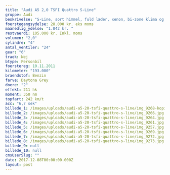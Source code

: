 ```yaml
---
title: "Audi A5 2,0 TSFI Quattro S-Line"
gruppe: Audi
beskrivelse: "S-Line, sort himmel, fuld læder, xenon, bi-zone klima og meget mere. \n\nKontakt for mere info og bestil en prøvetur. - Fri km. - Klar til levering. - Mulighed for mekaniskgaranti. ✔ Ingen km-begrænsning: Kør så meget du vil i hele perioden. ✔ Garantiforsikring tilbydes: Ingen uventede værksteds regninger. ✔ Mulighed for billig forsikring ✔ Vaskekort til Cirkel K: Vask bilen i hele landet hos Cirkel K. ✔ Skal vi hjælpe dig med at finde drømmebilen, tilbyder vi Danmarks bedste leasingpakker."
foerstegangsydelse: 28.000 kr. eks moms
maanedlig_ydelse: "1.842 kr. "
restvaerdi: 105.000 kr. Inkl. moms
volumen: "2,0"
cylindre: "4"
antal_ventiler: "24"
gear: "6"
traek: Nej
btype: Personbil
foerstereg: 10.11.2011
kilometer: "193.000"
braendstof: Benzin
farve: Daytona Grey
doere: "2"
effekt: 211 hk
moment: 350 nm
topfart: 242 km/t
acc: "6,7 sek"
billede_1: /images/uploads/audi-a5-20-tsfi-quattro-s-line/img_9268-kopi.jpg
billede_2: /images/uploads/audi-a5-20-tsfi-quattro-s-line/img_9266.jpg
billede_3: /images/uploads/audi-a5-20-tsfi-quattro-s-line/img_9264.jpg
billede_4: /images/uploads/audi-a5-20-tsfi-quattro-s-line/img_9261.jpg
billede_5: /images/uploads/audi-a5-20-tsfi-quattro-s-line/img_9257.jpg
billede_6: /images/uploads/audi-a5-20-tsfi-quattro-s-line/img_9269.jpg
billede_7: /images/uploads/audi-a5-20-tsfi-quattro-s-line/img_9272.jpg
billede_8: /images/uploads/audi-a5-20-tsfi-quattro-s-line/img_9273.jpg
billede_9: null
billede_10: null
cmsUserSlug: ""
date: 2017-12-08T00:00:00.000Z
layout: post
---
```


